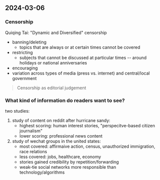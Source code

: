 ## 2024-03-06

### Censorship
Quiqing Tai: "Dynamic and Diversified" censorship
- banning/deleting
    - topics that are always or at certain times cannot be covered
- restricting
    - subjects that cannot be discussed at particular times -- around holidays or national anniversaries
- encouraging
- variation across types of media (press vs. internet) and central/local government

> Censorship as editorial judgement

### What kind of information do readers want to see?
two studies:
1. study of content on reddit after hurricane sandy:
    - highest scoring: human interest stories, "perspecitve-based citizen journalism"
    - lower scoring: professional news content
2. study of wechat groups in the united states:
    - most covered: affirmaive action, census, unauthorized immigration, race relations
    - less covered: jobs, healthcare, economy
    - stories gained credibility by repetition/forwarding
    - weak-tie social networks more responsible than technology/algorithms


